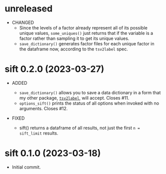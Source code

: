 # unreleased

- CHANGED
    - Since the levels of a factor already represent all of its possible unique values, `some_uniques()` just returns that if the variable is a factor rather than sampling it to get its unique values.
    - `save_dictionary()` generates factor files for each unique factor in the dataframe now, according to the `tsv2label` spec.
    
    

# sift 0.2.0 (2023-03-27)

- ADDED
    - `save_dictionary()` allows you to save a data dictionary in a form that my other package, [`tsv2label`](https://github.com/DesiQuintans/tsv2label), will accept. Closes #11.
    - `options_sift()` prints the status of all options when invoked with no arguments. Closes #12.

- FIXED
    - sift() returns a dataframe of all results, not just the first `n = sift_limit` results.



# sift 0.1.0 (2023-03-18)

- Initial commit.
